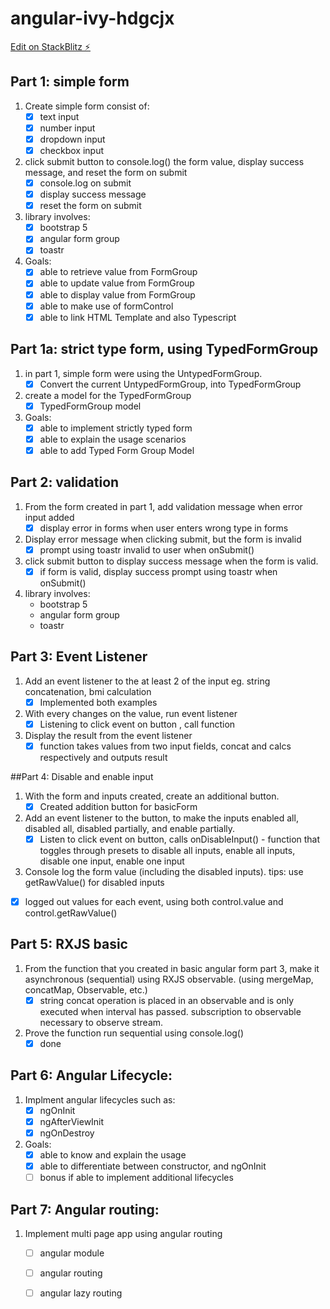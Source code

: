 # angular-ivy-hdgcjx

[Edit on StackBlitz ⚡️](https://stackblitz.com/edit/angular-ivy-hdgcjx)

## Part 1: simple form
1. Create simple form consist of:
    - [x] text input 
    - [x] number input
    - [x] dropdown input
    - [x] checkbox input

2. click submit button to console.log() the form value, display success message, and reset the form on submit
    - [x] console.log on submit
    - [x] display success message
    - [x] reset the form on submit

3. library involves:
    - [x] bootstrap 5
    - [x] angular form group
    - [x] toastr

4. Goals:
    - [x] able to retrieve value from FormGroup
    - [x] able to update value from FormGroup
    - [x] able to display value from FormGroup
    - [x] able to make use of formControl
    - [x] able to link HTML Template and also Typescript
    
## Part 1a: strict type form, using TypedFormGroup
1. in part 1, simple form were using the UntypedFormGroup. 
    - [x] Convert the current UntypedFormGroup, into TypedFormGroup

2. create a model for the TypedFormGroup
    - [x] TypedFormGroup model

3. Goals:
    - [x] able to implement strictly typed form
    - [x] able to explain the usage scenarios
    - [x] able to add Typed Form Group Model
    
## Part 2: validation
1. From the form created in part 1, add validation message when error input added
    - [x] display error in forms when user enters wrong type in forms

2. Display error message when clicking submit, but the form is invalid
    - [x] prompt using toastr invalid to user when onSubmit()

3. click submit button to display success message when the form is valid.
    - [x] if form is valid, display success prompt using toastr when onSubmit()

4. library involves:
    - bootstrap 5
    - angular form group
    - toastr

## Part 3: Event Listener
1. Add an event listener to the at least 2 of the input eg. string concatenation, bmi calculation 
    - [x] Implemented both examples
2. With every changes on the value, run event listener 
    - [x] Listening to click event on button , call function
3. Display the result from the event listener 
    - [x] function takes values from two input fields, concat and calcs respectively and outputs result

##Part 4: Disable and enable input
1. With the form and inputs created, create an additional button.
    - [x] Created addition button for basicForm
2. Add an event listener to the button, to make the inputs enabled all, disabled all, disabled partially, and enable partially.
    - [x] Listen to click event on button, calls onDisableInput() - function that toggles through presets to disable all inputs, enable all inputs, disable one input, enable one input
3. Console log the form value (including the disabled inputs). tips: use getRawValue() for disabled inputs
 - [x] logged out values for each event, using both control.value and control.getRawValue()

## Part 5: RXJS basic
1. From the function that you created in basic angular form part 3, make it asynchronous (sequential) using RXJS observable. (using mergeMap, concatMap, Observable, etc.)
    - [x] string concat operation is placed in an observable and is only executed when interval has passed. subscription to observable necessary to observe stream.
2. Prove the function run sequential using console.log()
    - [x] done

## Part 6: Angular Lifecycle:
1. Implment angular lifecycles such as:
    - [x] ngOnInit
    - [x] ngAfterViewInit
    - [x] ngOnDestroy

2. Goals:
    - [x] able to know and explain the usage
    - [x] able to differentiate between constructor, and ngOnInit
    - [ ] bonus if able to implement additional lifecycles

## Part 7: Angular routing:
1. Implement multi page app using angular routing
    - [ ] angular module
    - [ ] angular routing
    - [ ] angular lazy routing



